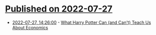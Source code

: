 # [Published on 2022-07-27](index.md)

* [2022-07-27, 14:26:00](https://soylentnews.org/article.pl?sid=22/07/26/187216&from=rss) - [What Harry Potter Can (and Can't) Teach Us About Economics](https://soylentnews.org/article.pl?sid=22/07/26/187216&from=rss)
